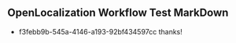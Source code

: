 ## OpenLocalization Workflow Test MarkDown
* f3febb9b-545a-4146-a193-92bf434597cc thanks!

<!--HONumber=Aug16_HO3-->


